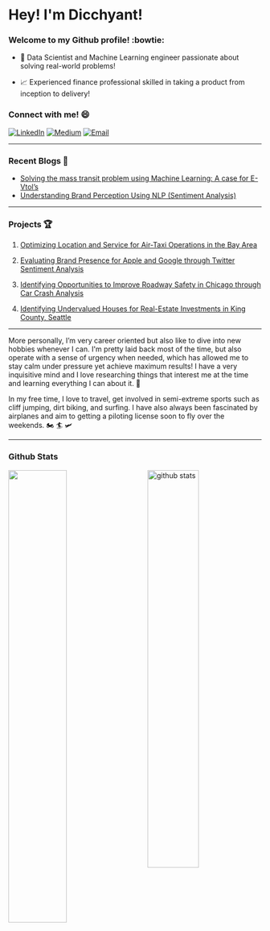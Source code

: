 # Hey! I'm Dicchyant! 

### Welcome to my Github profile! :bowtie:

- 🔎 Data Scientist and Machine Learning engineer passionate about solving real-world problems!

- 📈 Experienced finance professional skilled in taking a product from inception to delivery!

### Connect with me! 😄

[![LinkedIn](https://github.com/dicchyantgurung/Air-Taxi-Logistics/blob/main/Images/linkedin.png)](https://www.linkedin.com/in/dicchyantgurung/)   [![Medium](https://github.com/dicchyantgurung/Air-Taxi-Logistics/blob/main/Images/medium1.png)](https://medium.com/@dicchyantgurung)  [![Email](https://github.com/dicchyantgurung/Air-Taxi-Logistics/blob/main/Images/gmail.png)](mailto:dicchyant.gurung@gmail.com)

--------------------------------------------------------
### Recent Blogs 📝

- [Solving the mass transit problem using Machine Learning: A case for E-Vtol’s](https://medium.com/@dicchyantgurung/solving-the-mass-transit-problem-using-machine-learning-a-case-for-e-vtols-5e65903c867)
- [Understanding Brand Perception Using NLP (Sentiment Analysis)](https://medium.com/@dicchyantgurung/understanding-brand-perception-using-nlp-sentiment-analysis-ff557e09e1a6)

---------------------------------------------------------
### Projects 🏆

1. [Optimizing Location and Service for Air-Taxi Operations in the Bay Area](https://github.com/dicchyantgurung/Air-Taxi-Logistics)

2. [Evaluating Brand Presence for Apple and Google through Twitter Sentiment Analysis](https://github.com/dicchyantgurung/Tweet-sentiment-analysis-using-NLP-for-Google-and-Apple)

3. [Identifying Opportunities to Improve Roadway Safety in Chicago through Car Crash Analysis](https://github.com/dicchyantgurung/Classification-of-car-crashes-in-Chicago-using-XGBoost)

4. [Identifying Undervalued Houses for Real-Estate Investments in King County, Seattle](https://github.com/dicchyantgurung/Identifying-undervalued-vs-overvalued-houses-in-King-County-Seattle)

--------------------------------------------------------
More personally, I’m very career oriented but also like to dive into new hobbies whenever I can. I'm pretty laid back most of the time, but also operate with a sense of urgency when needed, which has allowed me to stay calm under pressure yet achieve maximum results! I have a very inquisitive mind and I love researching things that interest me at the time and learning everything I can about it. 🥇

In my free time, I love to travel, get involved in semi-extreme sports such as cliff jumping, dirt biking, and surfing. I have also always been fascinated by airplanes and aim to getting a piloting license soon to fly over the weekends. 🏍️ 🏄 🛩️

---------------------------------------------------------
### Github Stats

<img src="https://github-readme-stats.vercel.app/api?username=dicchyantgurung&show_icons=true&theme=gotham" alt="github stats" width="45%" align="right"/>

<img src="https://github-readme-streak-stats.herokuapp.com/?user=dicchyantgurung&theme=dark" width="48%" >



